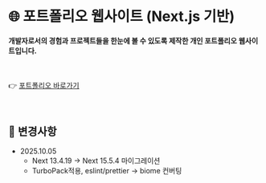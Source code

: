 # 🌐 포트폴리오 웹사이트 (Next.js 기반)

<h4>
   개발자로서의 경험과 프로젝트들을 한눈에 볼 수 있도록 제작한 개인 포트폴리오 웹사이트입니다.<br/>
</h4>

<br>

👉 [포트폴리오 바로가기](https://portfolio.zeriong.com/)

<br>

## 📢 변경사항
- 2025.10.05
   - Next 13.4.19 -> Next 15.5.4 마이그레이션
   - TurboPack적용, eslint/prettier -> biome 컨버팅
